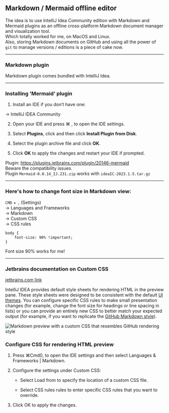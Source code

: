 
## Markdown / Mermaid offline editor

The idea is to use IntelliJ Idea Community edition with Markdown and Mermaid plugins as an offline cross-platform Markdown document manager and visualization tool.<br>
Which totally worked for me, on MacOS and Linux.<br>
Also, storing Markdown documents on GitHub and using all the power of `git` to manage versions / editions is a piece of cake now. 

---
### Markdown plugin

Markdown plugin comes bundled with IntelliJ Idea.

---

### Installing 'Mermaid' plugin

1. Install an IDE if you don’t have one:

-> IntelliJ IDEA Community

2. Open your IDE and press  ⌘ ,  to open the IDE settings.

3. Select  **Plugins**, click  and then click  **Install Plugin from Disk**.

4. Select the plugin archive file and click  **OK**.

5. Click  **OK**  to apply the changes and restart your IDE if prompted.

Plugin: https://plugins.jetbrains.com/plugin/20146-mermaid <br>
Beware the compatibility issues. <br>
Plugin `Mermaid-0.0.14_IJ.231.zip` works with `ideaIC-2023.1.5.tar.gz`

---

### Here's how to change font size in Markdown view:

`CMD` + `,` (Settings) <br>
-> Languages and Frameworks <br>
    -> Markdown <br>
        -> Custom CSS <br>
            -> CSS rules

<script>alert("hey!")</script>


```
body {
    font-size: 90% !important;
}
```

Font size 90% works for me!

---

### Jetbrains documentation on Custom CSS
[jetbrains.com link](https://www.jetbrains.com/help/idea/markdown.html#css)

IntelliJ IDEA provides default style sheets for rendering HTML in the preview pane. These style sheets were designed to be consistent with the default  [UI themes](https://www.jetbrains.com/help/idea/user-interface-themes.html). You can configure specific CSS rules to make small presentation changes (for example, change the font size for headings or line spacing in lists) or you can provide an entirely new CSS to better match your expected output (for example, if you want to replicate the  [GitHub Markdown style](https://github.com/sindresorhus/github-markdown-css)).

![Markdown preview with a custom CSS that resembles GitHub rendering style](https://resources.jetbrains.com/help/img/idea/2023.2/markdown-preview-custom-css.png "Markdown preview with a custom CSS that resembles GitHub rendering style")

### Configure CSS for rendering HTML preview

1.  Press  ⌘Сmd0,  to open the IDE settings and then select  Languages & Frameworks | Markdown.

2.  Configure the settings under  Custom CSS:

    -   Select  Load from  to specify the location of a custom CSS file.

    -   Select  CSS rules  rules to enter specific CSS rules that you want to override.

3.  Click  OK  to apply the changes.
